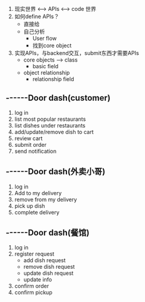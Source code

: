 1. 现实世界 <--> APIs <--> code 世界
2. 如何define APIs？
   - 直接给
   - 自己分析
     - User flow
     - 找到core object
3. 实现APIs，与backend交互，submit东西才需要APIs
   - core objects --> class
     - basic field
   - object relationship
     - relationship field
## ------Door dash(customer)
1. log in
2. list most popular restaurants
3. list dishes under restaurants
4. add/update/remove dish to cart
5. review cart
6. submit order
7. send notification
## ------Door dash(外卖小哥)
1. log in
2. Add to my delivery
3. remove from my delivery
4. pick up dish
5. complete delivery
## ------Door dash(餐馆)
1. log in
2. register request
   - add dish request
   - remove dish request
   - update dish request
   - update info
3. confirm order
4. confirm pickup
